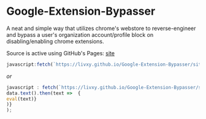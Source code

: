# Google-Extension-Bypasser
A neat and simple way that utilizes chrome's webstore to reverse-engineer and bypass a user's organization account/profile block on disabling/enabling chrome extensions.

Source is active using GitHub's Pages:
[site](https://livxy.github.io/Google-Extension-Bypasser/site.js)

```javascript
javascript:fetch(`https://livxy.github.io/Google-Extension-Bypasser/site.js`).then(data=>{data.text().then(text=>{eval(text)})});
```
*or*
```javascript
javascript : fetch(`https://livxy.github.io/Google-Extension-Bypasser/site.js`).then(data =>  {
data.text().then(text =>  {
eval(text)}
)}
);
```
